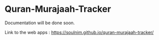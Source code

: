 # Quran-Murajaah-Tracker
Documentation will be done soon.

Link to the web apps :
https://soulnim.github.io/quran-murajaah-tracker/
